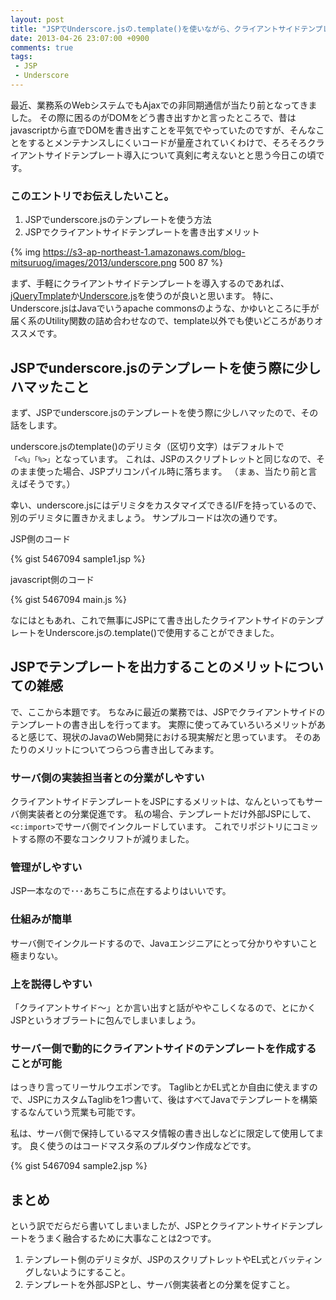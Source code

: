 ```yaml
---
layout: post
title: "JSPでUnderscore.jsの.template()を使いながら、クライアントサイドテンプレートとJSPの融合について思いを馳せる"
date: 2013-04-26 23:07:00 +0900
comments: true
tags: 
 - JSP
 - Underscore
---
```


最近、業務系のWebシステムでもAjaxでの非同期通信が当たり前となってきました。
その際に困るのがDOMをどう書き出すかと言ったところで、昔はjavascriptから直でDOMを書き出すことを平気でやっていたのですが、そんなことをするとメンテナンスしにくいコードが量産されていくわけで、そろそろクライアントサイドテンプレート導入について真剣に考えないとと思う今日この頃です。

<!-- more -->

### このエントリでお伝えしたいこと。

1.  JSPでunderscore.jsのテンプレートを使う方法
2.  JSPでクライアントサイドテンプレートを書き出すメリット

{% img https://s3-ap-northeast-1.amazonaws.com/blog-mitsuruog/images/2013/underscore.png 500 87 %}

まず、手軽にクライアントサイドテンプレートを導入するのであれば、[jQueryTmplate](https://github.com/jquery/jquery-tmpl)か[Underscore.js](http://underscorejs.org/)を使うのが良いと思います。
特に、Underscore.jsはJavaでいうapache commonsのような、かゆいところに手が届く系のUtility関数の詰め合わせなので、template以外でも使いどころがありオススメです。

## JSPでunderscore.jsのテンプレートを使う際に少しハマッたこと

まず、JSPでunderscore.jsのテンプレートを使う際に少しハマッたので、その話をします。

underscore.jsのtemplate()のデリミタ（区切り文字）はデフォルトで`「<%」「%>」`となっています。
これは、JSPのスクリプトレットと同じなので、そのまま使った場合、JSPプリコンパイル時に落ちます。
（まぁ、当たり前と言えばそうです。）

幸い、underscore.jsにはデリミタをカスタマイズできるI/Fを持っているので、別のデリミタに置きかえましょう。
サンプルコードは次の通りです。

JSP側のコード

{% gist 5467094 sample1.jsp %}

javascript側のコード

{% gist 5467094 main.js %}

なにはともあれ、これで無事にJSPにて書き出したクライアントサイドのテンプレートをUnderscore.jsの.template()で使用することができました。

## JSPでテンプレートを出力することのメリットについての雑感

で、ここから本題です。
ちなみに最近の業務では、JSPでクライアントサイドのテンプレートの書き出しを行ってます。
実際に使ってみていろいろメリットがあると感じて、現状のJavaのWeb開発における現実解だと思っています。
そのあたりのメリットについてつらつら書き出してみます。

### サーバ側の実装担当者との分業がしやすい

クライアントサイドテンプレートをJSPにするメリットは、なんといってもサーバ側実装者との分業促進です。
私の場合、テンプレートだけ外部JSPにして、`<c:import>`でサーバ側でインクルードしています。
これでリポジトリにコミットする際の不要なコンクリフトが減りました。

### 管理がしやすい

JSP一本なので･･･あちこちに点在するよりはいいです。

### 仕組みが簡単

サーバ側でインクルードするので、Javaエンジニアにとって分かりやすいこと極まりない。

### 上を説得しやすい

「クライアントサイド～」とか言い出すと話がややこしくなるので、とにかくJSPというオブラートに包んでしまいましょう。

### サーバー側で動的にクライアントサイドのテンプレートを作成することが可能 

はっきり言ってリーサルウエポンです。
TaglibとかEL式とか自由に使えますので、JSPにカスタムTaglibを1つ書いて、後はすべてJavaでテンプレートを構築するなんていう荒業も可能です。

私は、サーバ側で保持しているマスタ情報の書き出しなどに限定して使用してます。
良く使うのはコードマスタ系のプルダウン作成などです。

{% gist 5467094 sample2.jsp %}

## まとめ

という訳でだらだら書いてしまいましたが、JSPとクライアントサイドテンプレートをうまく融合するために大事なことは2つです。

1.  テンプレート側のデリミタが、JSPのスクリプトレットやEL式とバッティングしないようにすること。
2.  テンプレートを外部JSPとし、サーバ側実装者との分業を促すこと。
